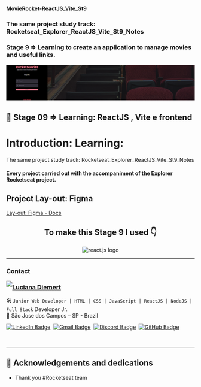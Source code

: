 #### MovieRocket-ReactJS_Vite_St9
### The same project study track: Rocketseat_Explorer_ReactJS_Vite_St9_Notes

### Stage 9 => Learning to create an application to manage movies and useful links.

<img src="./page.png"> 

## 🛫 Stage 09 => Learning: ReactJS , Vite e frontend

# Introduction: Learning:
The same project study track:
Rocketseat_Explorer_ReactJS_Vite_St9_Notes

#### Every project carried out with the accompaniment of the Explorer Rocketseat project.


## Project Lay-out: Figma

[Lay-out: Figma - Docs](https://www.figma.com/file/xjeQU6sY9zeTLUzbMUAOJG/RocketMovies-(Copy)?node-id=304%3A53&t=pzGAyFVlDjn7h4Ci-0)

<h2 align="center">To make this Stage 9 I used 👇</h2>

<div align="center">

   <img src="https://cdn.jsdelivr.net/gh/devicons/devicon/icons/react/react-original.svg" height="40" width="52" alt="react.js logo" />
 
</div>

----------------------

### Contact

<img align="left" src="https://www.github.com/ludiemert.png?size=150">

### [**Luciana Diemert**](https://github.com/ludiemert)

🛠 `Junior Web Developer | HTML | CSS | JavaScript | ReactJS | NodeJS | Full Stack` Developer Jr. <br>
📍 São Jose dos Campos – SP - Brazil

<a href="https://www.linkedin.com/in/lucianadiemert" target="_blank"><img src="https://img.shields.io/badge/LinkedIn-0077B5?style=flat&logo=linkedin&logoColor=white" alt="LinkedIn Badge" height="25"></a>&nbsp;
<a href="mailto:lucianadiemert@gmail.com" target="_blank"><img src="https://img.shields.io/badge/Gmail-D14836?style=flat&logo=gmail&logoColor=white" alt="Gmail Badge" height="25"></a>&nbsp;
<a href="#"><img src="https://img.shields.io/badge/Discord-%237289DA.svg?logo=discord&logoColor=white" title="LuDiem#0654" alt="Discord Badge" height="25"></a>&nbsp;
<a href="https://www.github.com/ludiemert" target="_blank"><img src="https://img.shields.io/badge/GitHub-100000?style=flat&logo=github&logoColor=white" alt="GitHub Badge" height="25"></a>&nbsp;

<br clear="left"/>

------------------
## 🎁 Acknowledgements and dedications

* Thank you #Rocketseat team
